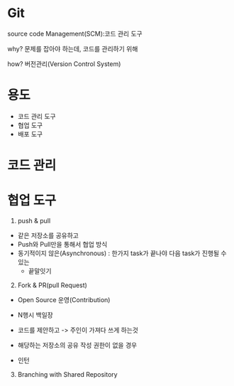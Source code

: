 # Git

source code Management(SCM):코드 관리 도구

why? 문제를 잡아야 하는데, 코드를 관리하기 위해

how? 버전관리(Version Control System)



# 용도

- 코드 관리 도구
- 협업 도구
- 배포 도구



# 코드 관리



# 협업 도구

1. push & pull

- 같은 저장소를 공유하고 
- Push와 Pull만을 통해서 협업 방식
- 동기적이지 않은(Asynchronous) : 한가지 task가 끝나야 다음 task가 진행될 수 있는
  - 끝말잇기



2. Fork & PR(pull Request)

- Open Source 운영(Contribution)
- N행시 백일장
- 코드를 제안하고 -> 주인이 가져다 쓰게 하는것 

- 해당하는 저장소의 공유 작성 권한이 없을 경우
- 인턴



3. Branching with Shared Repository

